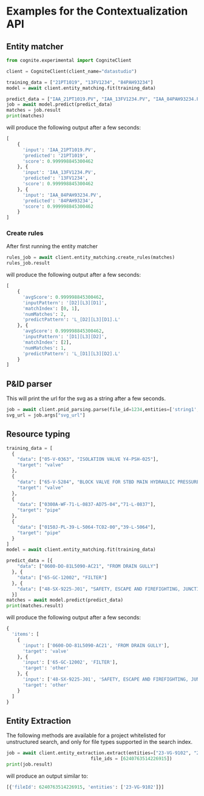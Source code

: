 
# Examples for the Contextualization API
## Entity matcher
```python
from cognite.experimental import CogniteClient

client = CogniteClient(client_name="datastudio")

training_data = ["21PT1019", "13FV1234", "84PAH93234"]
model = await client.entity_matching.fit(training_data)

predict_data = ["IAA_21PT1019.PV", "IAA_13FV1234.PV", "IAA_84PAH93234.PV"]
job = await model.predict(predict_data)
matches = job.result
print(matches)
```
will produce the following output after a few seconds: 
```python
[
    {
      'input': 'IAA_21PT1019.PV',
      'predicted': '21PT1019',
      'score': 0.999998845300462
    }, {
      'input': 'IAA_13FV1234.PV',
      'predicted': '13FV1234',
      'score': 0.999998845300462
    }, {
      'input': 'IAA_84PAH93234.PV',
      'predicted': '84PAH93234',
      'score': 0.999998845300462
    }
]

```

### Create rules
After first running the entity matcher
```python
rules_job = await client.entity_matching.create_rules(matches)
rules_job.result
```
will produce the following output after a few seconds:
```python
[
    {
      'avgScore': 0.999998845300462,
      'inputPattern': '[D2][L3][D1]',
      'matchIndex': [0, 1],
      'numMatches': 2,
      'predictPattern': 'L_[D2][L3][D1].L'
    }, {
      'avgScore': 0.999998845300462,
      'inputPattern': '[D1][L3][D2]',
      'matchIndex': [2],
      'numMatches': 1,
      'predictPattern': 'L_[D1][L3][D2].L'
    }
]

```
## P&ID parser
This will print the url for the svg as a string after a few seconds.
```python
job = await client.pnid_parsing.parse(file_id=1234,entities=['string1','string2'])
svg_url = job.args["svg_url"]
```

## Resource typing
```python
training_data = [
  {
    "data": ["05-V-0363", "ISOLATION VALVE Y4-PSH-025"],
    "target": "valve"
  },
  {
    "data": ["65-V-5284", "BLOCK VALVE FOR STBD MAIN HYDRAULIC PRESSURE SUPPLY TO PORT MAIN HYDRAULIC PRESSURE LINE"],
    "target": "valve"
  },
  {
    "data": ["0300A-WF-71-L-0837-AD75-04","71-L-0837"],
    "target": "pipe"
  },
  {
    "data": ["0150J-PL-39-L-5064-TC02-00","39-L-5064"],
    "target": "pipe"
  }
]
model = await client.entity_matching.fit(training_data)

predict_data = [{
    "data": ["0600-DO-81L5090-AC21", "FROM DRAIN GULLY"]
  }, {
    "data": ["65-GC-12002", "FILTER"]
  }, {
    "data": ["48-SX-9225-J01", "SAFETY, ESCAPE AND FIREFIGHTING, JUNCTION BOX"]
  }]
matches = await model.predict(predict_data)
print(matches.result)
```
will produce the following output after a few seconds:
```python
{
  'items': [
    {
      'input': ['0600-DO-81L5090-AC21', 'FROM DRAIN GULLY'],
      'target': 'valve'
    }, {
      'input': ['65-GC-12002', 'FILTER'],
      'target': 'other'
    }, {
      'input': ['48-SX-9225-J01', 'SAFETY, ESCAPE AND FIREFIGHTING, JUNCTION BOX'],
      'target': 'other'
    }
  ]
}
```


## Entity Extraction

The following methods are available for a project whitelisted for unstructured search, and only for file types supported in the search index. 
```python
job = await client.entity_extraction.extract(entities=["23-VG-9102", "23-VG-1000-not-existing"], 
                               file_ids = [6240763514226915])
print(job.result)
```

will produce an output similar to:
```python
[{'fileId': 6240763514226915, 'entities': ['23-VG-9102']}]
```
